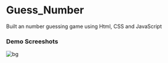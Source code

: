 # Guess_Number
Built an number guessing game using Html, CSS and JavaScript


### Demo Screeshots

![bg](https://github.com/user-attachments/assets/909198e1-4712-4c0d-a379-3555cdc94ba9)

